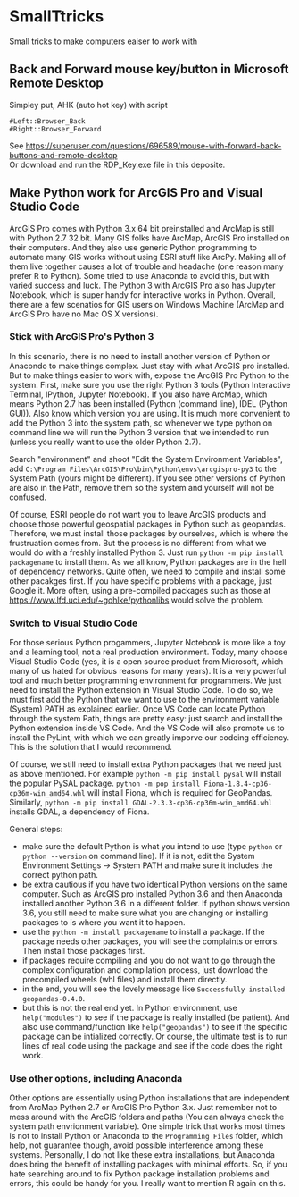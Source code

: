 # SmallTtricks
Small tricks to make computers eaiser to work with

## Back and Forward mouse key/button in Microsoft Remote Desktop 
Simpley put, AHK (auto hot key) with script 
```
#Left::Browser_Back
#Right::Browser_Forward
``` 
See https://superuser.com/questions/696589/mouse-with-forward-back-buttons-and-remote-desktop </br>
Or download and run the RDP_Key.exe file in this deposite. 

## Make Python work for ArcGIS Pro and Visual Studio Code
ArcGIS Pro comes with Python 3.x 64 bit preinstalled and ArcMap is still with Python 2.7 32 bit. Many GIS folks have ArcMap, ArcGIS Pro installed on their computers. And they also use generic Python programming to automate many GIS works without using ESRI stuff like ArcPy. Making all of them live together causes a lot of trouble and headache (one reason many prefer R to Python). Some tried to use Anaconda to avoid this, but with varied success and luck. The Python 3 with ArcGIS Pro also has Jupyter Notebook, which is super handy for interactive works in Python. Overall, there are a few scenatios for GIS users on Windows Machine (ArcMap and ArcGIS Pro have no Mac OS X versions).

### Stick with ArcGIS Pro's Python 3
In this scenario, there is no need to install another version of Python or Anacondo to make things complex. Just stay with what ArcGIS pro installed. But to make things easier to work with, expose the ArcGIS Pro Python to the system. First, make sure you use the right Python 3 tools (Python Interactive Terminal, IPython, Jupyter Notebook). If you also have ArcMap, which means Python 2.7 has been installed (Python (command line), IDEL (Python GUI)). Also know which version you are using. It is much more convenient to add the Python 3 into the system path, so whenever we type python on command line we will run the Python 3 version that we intended to run (unless you really want to use the older Python 2.7). 

Search "environment" and shoot "Edit the System Environment Variables", add ```C:\Program Files\ArcGIS\Pro\bin\Python\envs\arcgispro-py3``` to the System Path (yours might be different). If you see other versions of Python are also in the Path, remove them so the system and yourself will not be confused.

Of course, ESRI people do not want you to leave ArcGIS products and choose those powerful geospatial packages in Python such as geopandas. Therefore, we must install those packages by ourselves, which is where the frustruation comes from. But the process is no different from what we would do with a freshly installed Python 3. Just run ```python -m pip install packagename``` to install them. As we all know, Python packages are in the hell of dependency networks. Quite often, we need to compile and install some other pacakges first. If you have specific problems with a package, just Google it. More often, using a pre-compiled packages such as those at https://www.lfd.uci.edu/~gohlke/pythonlibs would solve the problem.

### Switch to Visual Studio Code
For those serious Python progammers, Jupyter Notebook is more like a toy and a learning tool, not a real production environment. Today, many choose Visual Studio Code (yes, it is a open source product from Microsoft, which many of us hated for obvious reasons for many years). It is a very powerful tool and much better programming environment for programmers. We just need to install the Python extension in Visual Studio Code. To do so, we must first add the Python that we want to use to the environment variable (System) PATH as explained earlier. Once VS Code can locate Python through the system Path, things are pretty easy: just search and install the Python extension inside VS Code. And the VS Code will also promote us to install the PyLint, with which we can greatly imporve our codeing efficiency. This is the solution that I would recommend. 

Of course, we still need to install extra Python packages that we need just as above mentioned. For example ```python -m pip install pysal``` will install the popular PySAL package. ```python -m pop install Fiona-1.8.4-cp36-cp36m-win_amd64.whl``` will install Fiona, which is required for GeoPandas. Similarly, ```python -m pip install GDAL-2.3.3-cp36-cp36m-win_amd64.whl``` installs GDAL, a dependency of Fiona. 

General steps:
- make sure the default Python is what you intend to use (type ```python``` or ```python --version``` on command line). If it is not, edit the System Environment Settings -> System PATH and make sure it includes the correct python path. 
- be extra cautious if you have two identical Python versions on the same computer. Such as ArcGIS pro installed Python 3.6 and then Anaconda installed another Python 3.6 in a different folder. If python shows version 3.6, you still need to make sure what you are changing or installing packages to is where you want it to happen.
- use the ```python -m install packagename``` to install a package. If the package needs other packages, you will see the complaints or errors. Then install those packages first. 
- if packages require compiling and you do not want to go through the complex configuration and compilation process, just download the precompiled wheels (whl files) and install them directly. 
- in the end, you will see the lovely message like ```Successfully installed geopandas-0.4.0```.  
- but this is not the real end yet. In Python environment, use ```help("modules")``` to see if the package is really installed (be patient). And also use command/function like ```help("geopandas")``` to see if the specific package can be intialized correctly. Or course, the ultimate test is to run lines of real code using the package and see if the code does the right work.

### Use other options, including Anaconda
Other options are essentially using Python installations that are independent from ArcMap Python 2.7 or ArcGIS Pro Python 3.x. Just remember not to mess around with the ArcGIS folders and paths (You can always check the system path envrionment variable). One simple trick that works most times is not to install Python or Anaconda to the ```Programming Files``` folder, which help, not guarantee though, avoid possible interference among these systems. Personally, I do not like these extra installations, but Anaconda does bring the benefit of installing packages with minimal efforts. So, if you hate searching around to fix Python package installation problems and errors, this could be handy for you. I really want to mention R again on this.
